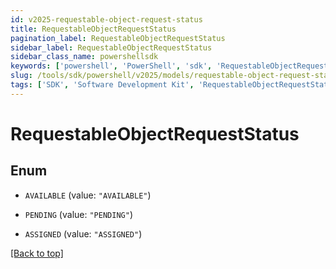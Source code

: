 ```yaml
---
id: v2025-requestable-object-request-status
title: RequestableObjectRequestStatus
pagination_label: RequestableObjectRequestStatus
sidebar_label: RequestableObjectRequestStatus
sidebar_class_name: powershellsdk
keywords: ['powershell', 'PowerShell', 'sdk', 'RequestableObjectRequestStatus', 'V2025RequestableObjectRequestStatus'] 
slug: /tools/sdk/powershell/v2025/models/requestable-object-request-status
tags: ['SDK', 'Software Development Kit', 'RequestableObjectRequestStatus', 'V2025RequestableObjectRequestStatus']
---
```



# RequestableObjectRequestStatus

## Enum


* `AVAILABLE` (value: `"AVAILABLE"`)

* `PENDING` (value: `"PENDING"`)

* `ASSIGNED` (value: `"ASSIGNED"`)


[[Back to top]](#) 

